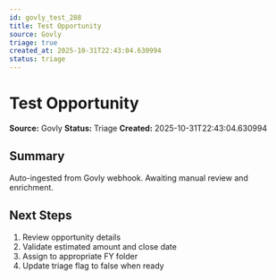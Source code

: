 ```yaml
---
id: govly_test_288
title: Test Opportunity
source: Govly
triage: true
created_at: 2025-10-31T22:43:04.630994
status: triage
---
```


# Test Opportunity

**Source:** Govly
**Status:** Triage
**Created:** 2025-10-31T22:43:04.630994

## Summary

Auto-ingested from Govly webhook. Awaiting manual review and enrichment.

## Next Steps

1. Review opportunity details
2. Validate estimated amount and close date
3. Assign to appropriate FY folder
4. Update triage flag to false when ready
